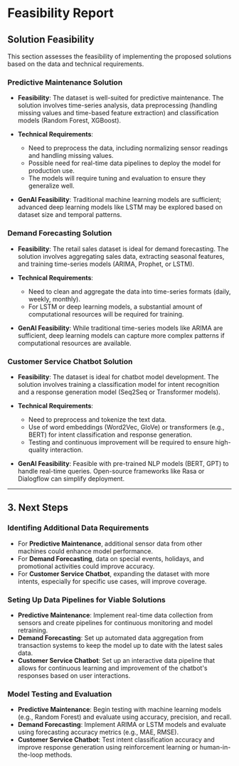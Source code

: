 # Feasibility Report

## Solution Feasibility
This section assesses the feasibility of implementing the proposed solutions based on the data and technical requirements.

### Predictive Maintenance Solution

- **Feasibility**: The dataset is well-suited for predictive maintenance. The solution involves time-series analysis, data preprocessing (handling missing values and time-based feature extraction)
and classification models (Random Forest, XGBoost).

- **Technical Requirements**:
  - Need to preprocess the data, including normalizing sensor readings and handling missing values.
  - Possible need for real-time data pipelines to deploy the model for production use.
  - The models will require tuning and evaluation to ensure they generalize well.

- **GenAI Feasibility**: Traditional machine learning models are sufficient; advanced deep learning models like LSTM may be explored based on dataset size and temporal patterns.



### Demand Forecasting Solution

- **Feasibility**: The retail sales dataset is ideal for demand forecasting. The solution involves aggregating sales data, extracting seasonal features, and training time-series models (ARIMA, Prophet, or LSTM).

- **Technical Requirements**:
  - Need to clean and aggregate the data into time-series formats (daily, weekly, monthly).
  - For LSTM or deep learning models, a substantial amount of computational resources will be required for training.

- **GenAI Feasibility**: While traditional time-series models like ARIMA are sufficient, deep learning models can capture more complex patterns if computational resources are available.


### Customer Service Chatbot Solution

- **Feasibility**: The dataset is ideal for chatbot model development. The solution involves training a classification model for intent recognition and a response generation model (Seq2Seq or Transformer models).

- **Technical Requirements**:
  - Need to preprocess and tokenize the text data.
  - Use of word embeddings (Word2Vec, GloVe) or transformers (e.g., BERT) for intent classification and response generation.
  - Testing and continuous improvement will be required to ensure high-quality interaction.

- **GenAI Feasibility**: Feasible with pre-trained NLP models (BERT, GPT) to handle real-time queries. Open-source frameworks like Rasa or Dialogflow can simplify deployment.

---

## 3. Next Steps

### Identifing Additional Data Requirements
- For **Predictive Maintenance**, additional sensor data from other machines could enhance model performance.
- For **Demand Forecasting**, data on special events, holidays, and promotional activities could improve accuracy.
- For **Customer Service Chatbot**, expanding the dataset with more intents, especially for specific use cases, will improve coverage.

### Seting Up Data Pipelines for Viable Solutions
- **Predictive Maintenance**: Implement real-time data collection from sensors and create pipelines for continuous monitoring and model retraining.
- **Demand Forecasting**: Set up automated data aggregation from transaction systems to keep the model up to date with the latest sales data.
- **Customer Service Chatbot**: Set up an interactive data pipeline that allows for continuous learning and improvement of the chatbot's responses based on user interactions.

### Model Testing and Evaluation
- **Predictive Maintenance**: Begin testing with machine learning models (e.g., Random Forest) and evaluate using accuracy, precision, and recall.
- **Demand Forecasting**: Implement ARIMA or LSTM models and evaluate using forecasting accuracy metrics (e.g., MAE, RMSE).
- **Customer Service Chatbot**: Test intent classification accuracy and improve response generation using reinforcement learning or human-in-the-loop methods.



